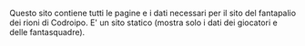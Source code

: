 Questo sito contiene tutti le pagine e i dati necessari per il sito del fantapalio dei rioni di Codroipo.
E' un sito statico (mostra solo i dati dei giocatori e delle fantasquadre).

